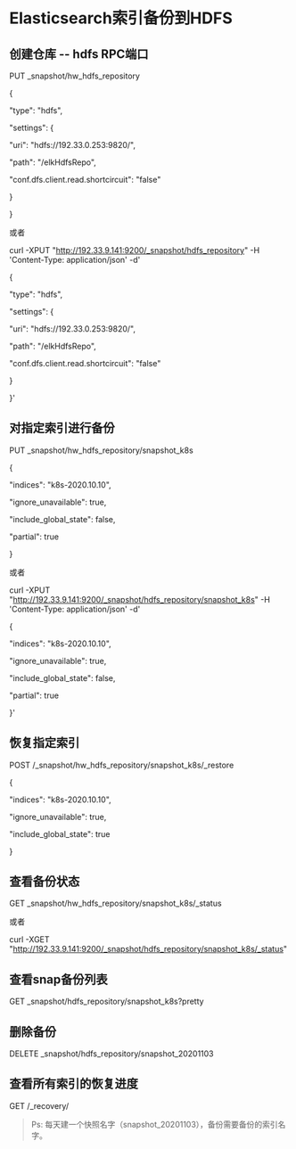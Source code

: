 # Elasticsearch索引备份到HDFS 

## 创建仓库 -- hdfs RPC端口

PUT _snapshot/hw_hdfs_repository

{

 "type": "hdfs",

 "settings": {

  "uri": "hdfs://192.33.0.253:9820/",

  "path": "/elkHdfsRepo",

  "conf.dfs.client.read.shortcircuit": "false"

 }

}

或者

curl -XPUT "http://192.33.9.141:9200/_snapshot/hdfs_repository" -H 'Content-Type: application/json' -d'

{

 "type": "hdfs",

 "settings": {

  "uri": "hdfs://192.33.0.253:9820/",

  "path": "/elkHdfsRepo",

  "conf.dfs.client.read.shortcircuit": "false"

 }

}'



## 对指定索引进行备份

PUT _snapshot/hw_hdfs_repository/snapshot_k8s

{

 "indices": "k8s-2020.10.10",

"ignore_unavailable": true,

"include_global_state": false,

"partial": true

}

或者

curl -XPUT "http://192.33.9.141:9200/_snapshot/hdfs_repository/snapshot_k8s" -H 'Content-Type: application/json' -d'

{

 "indices": "k8s-2020.10.10",

"ignore_unavailable": true,

"include_global_state": false,

"partial": true

}'



## 恢复指定索引

POST /_snapshot/hw_hdfs_repository/snapshot_k8s/_restore

{

  "indices": "k8s-2020.10.10", 

  "ignore_unavailable": true,

  "include_global_state": true

}

 

 

## 查看备份状态

GET _snapshot/hw_hdfs_repository/snapshot_k8s/_status

或者

curl -XGET "http://192.33.9.141:9200/_snapshot/hdfs_repository/snapshot_k8s/_status"

 

## 查看snap备份列表

GET _snapshot/hdfs_repository/snapshot_k8s?pretty

 

## 删除备份

DELETE _snapshot/hdfs_repository/snapshot_20201103

 

## 查看所有索引的恢复进度

GET /_recovery/

 

> Ps: 每天建一个快照名字（snapshot_20201103），备份需要备份的索引名字。